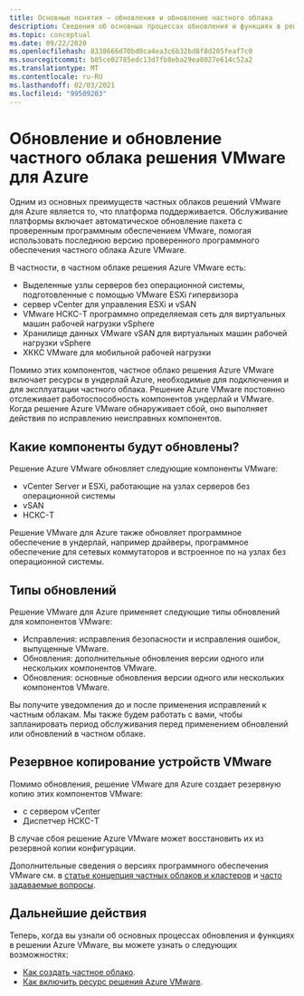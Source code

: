 ```yaml
---
title: Основные понятия — обновления и обновление частного облака
description: Сведения об основных процессах обновления и функциях в решении VMware для Azure.
ms.topic: conceptual
ms.date: 09/22/2020
ms.openlocfilehash: 8338666d70bd0ca4ea3c6b32bd8f8d205feaf7c0
ms.sourcegitcommit: b85ce02785edc13d7fb8eba29ea8027e614c52a2
ms.translationtype: MT
ms.contentlocale: ru-RU
ms.lasthandoff: 02/03/2021
ms.locfileid: "99509203"
---
```

# <a name="azure-vmware-solution-private-cloud-updates-and-upgrades"></a>Обновление и обновление частного облака решения VMware для Azure

Одним из основных преимуществ частных облаков решений VMware для Azure является то, что платформа поддерживается. Обслуживание платформы включает автоматическое обновление пакета с проверенным программным обеспечением VMware, помогая использовать последнюю версию проверенного программного обеспечения частного облака Azure VMware.

В частности, в частном облаке решения Azure VMware есть:

- Выделенные узлы серверов без операционной системы, подготовленные с помощью VMware ESXi гипервизора 
- сервер vCenter для управления ESXi и vSAN 
- VMware НСКС-T программно определяемая сеть для виртуальных машин рабочей нагрузки vSphere  
- Хранилище данных VMware vSAN для виртуальных машин рабочей нагрузки vSphere  
- ХККС VMware для мобильной рабочей нагрузки  

Помимо этих компонентов, частное облако решения Azure VMware включает ресурсы в ундерлай Azure, необходимые для подключения и для эксплуатации частного облака. Решение Azure VMware постоянно отслеживает работоспособность компонентов ундерлай и VMware. Когда решение Azure VMware обнаруживает сбой, оно выполняет действия по исправлению неисправных компонентов. 

## <a name="what-components-get-updated"></a>Какие компоненты будут обновлены?   

Решение Azure VMware обновляет следующие компоненты VMware: 

- vCenter Server и ESXi, работающие на узлах серверов без операционной системы 
- vSAN 
- НСКС-T 

Решение VMware для Azure также обновляет программное обеспечение в ундерлай, например драйверы, программное обеспечение для сетевых коммутаторов и встроенное по на узлах без операционной системы. 

## <a name="types-of-updates"></a>Типы обновлений

Решение VMware для Azure применяет следующие типы обновлений для компонентов VMware:

- Исправления: исправления безопасности и исправления ошибок, выпущенные VMware. 
- Обновления: дополнительные обновления версии одного или нескольких компонентов VMware. 
- Обновления: основные обновления версии одного или нескольких компонентов VMware.

Вы получите уведомления до и после применения исправлений к частным облакам. Мы также будем работать с вами, чтобы запланировать период обслуживания перед применением обновлений или обновлений в частном облаке. 

## <a name="vmware-appliance-backup"></a>Резервное копирование устройств VMware 

Помимо обновления, решение VMware для Azure создает резервную копию этих компонентов VMware:

- с сервером vCenter 
- Диспетчер НСКС-T 

В случае сбоя решение Azure VMware может восстановить их из резервной копии конфигурации. 

Дополнительные сведения о версиях программного обеспечения VMware см. в [статье концепция частных облаков и кластеров](concepts-private-clouds-clusters.md) и [часто задаваемые вопросы](faq.md).

## <a name="next-steps"></a>Дальнейшие действия

Теперь, когда вы узнали об основных процессах обновления и функциях в решении Azure VMware, вы можете узнать о следующих возможностях:

- [Как создать частное облако](tutorial-create-private-cloud.md).
- [Как включить ресурс решения Azure VMware](enable-azure-vmware-solution.md).

<!-- LINKS - external -->

<!-- LINKS - internal -->
